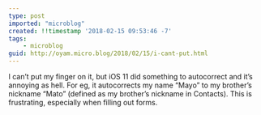 ```yaml
---
type: post
imported: "microblog"
created: !!timestamp '2018-02-15 09:53:46 -7'
tags:
    - microblog
guid: http://oyam.micro.blog/2018/02/15/i-cant-put.html
---
```

I can’t put my finger on it, but iOS 11 did something to autocorrect and it’s annoying as hell. For eg, it autocorrects my name “Mayo” to my brother’s nickname “Mato” (defined as my brother’s nickname in Contacts). This is frustrating, especially when filling out forms. 
